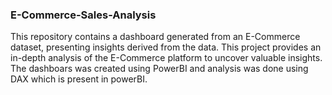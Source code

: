 ### E-Commerce-Sales-Analysis
This repository contains a dashboard generated from an E-Commerce dataset, presenting insights derived from the data. This project provides an in-depth analysis of the E-Commerce platform to uncover valuable insights. The dashboars was created using PowerBI and analysis was done using DAX which is present in powerBI.
